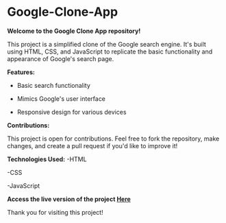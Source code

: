 # Google-Clone-App

**Welcome to the Google Clone App repository!**

This project is a simplified clone of the Google search engine. It's built using HTML, CSS, and JavaScript to replicate the basic functionality 
and appearance of Google's search page.

**Features:**

- Basic search functionality
  
- Mimics Google's user interface
  
- Responsive design for various devices

**Contributions:**

This project is open for contributions. Feel free to fork the repository, make changes, and create a pull request if you'd like to improve it!

**Technologies Used:**
-HTML

-CSS

-JavaScript
  
**Access the live version of the project <a href="https://samchrstopher.github.io/Google-Clone-App/">Here</a>**

Thank you for visiting this project!

